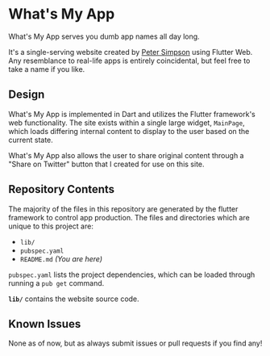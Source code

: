 # What's My App
What's My App serves you dumb app names all day long.

It's a single-serving website created by [Peter Simpson](petersimpson.me) using Flutter Web. Any resemblance to real-life apps is entirely coincidental, but feel free to take a name if you like.

## Design
What's My App is implemented in Dart and utilizes the Flutter framework's web functionality.
The site exists within a single large widget, `MainPage`, which loads differing internal content to display to the user based on the current state.

What's My App also allows the user to share original content through a "Share on Twitter" button that I created for use on this site.

## Repository Contents
The majority of the files in this repository are generated by the flutter framework to control app production. The files and directories which are unique to this project are:

 - `lib/`
 - `pubspec.yaml`
 - `README.md` *(You are here)*
 
`pubspec.yaml` lists the project dependencies, which can be loaded through running a `pub get` command.

**`lib/`** contains the website source code. 


## Known Issues
None as of now, but as always submit issues or pull requests if you find any!
